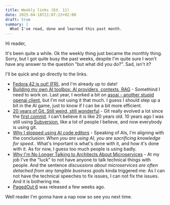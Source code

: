 ```yaml
---
title: Weekly links (Ed. 11)
date: 2025-04-18T21:07:23+02:00
draft: true
summary: |
  What I've read, done and learned this past month.
---
```


Hi reader,

It's been quite a while. Ok the weekly thing just became the monthly thing. Sorry, but I got quite busy the past weeks, despite I'm quite sure I won't have any answer to the question "but what did you do?". Sad, isn't it?

I'll be quick and go directly to the links.

- [Fedora 42 is out! (FR)](https://linuxfr.org/news/sortie-de-fedora-linux-42-la-reponse-a-la-grande-question-sur-le-libre-linux-et-tout-le-reste), and I'm already up to date!
- [Building my own AI toolbox: AI providers, contexts, RAG](https://mcorbin.fr/posts/2025-04-13-maizai-ai-toolbox/) - Somethind I need to work on. Last year, I worked a bit on [asoai - another stupid openai client](https://github.com/mycroft/asoai), but I'm not using it that much. I guess I should step up a bit in the AI game, just to know if I can be a bit more efficient.
- [20 years of Git. Still weird, still wonderful](https://blog.gitbutler.com/20-years-of-git/) - Git really evolved a lot since the [first commit](https://github.com/git/git/commit/e83c5163316f89bfbde7d9ab23ca2e25604af290?ref=blog.gitbutler.com#diff-2b7814d3fca2e99e56c51b6ff2aa313ea6e9da6424804240aa8ad891fdfe0900). I can't believe it is like 20 years old. 10 years ago I was still using [Subversion](https://en.wikipedia.org/wiki/Apache_Subversion), like a lot of people I believe, and now everybody is using git.
- [Why I stopped using AI code editors](https://lucianonooijen.com/blog/why-i-stopped-using-ai-code-editors/) - Speaking of AIs, I'm aligning with the conclusion: _When you are using AI, you are sacrificing knowledge for speed._. What's important is what's done with it, and how it's done with it. As for now, I guess too much people is using badly.
- [Why I'm No Longer Talking to Architects About Microservices](https://blog.container-solutions.com/why-im-no-longer-talking-to-architects-about-microservices) - At my job I've the "luck" to not have anyone to talk technical things with people. And the sentence _discussions about microservices are often detached from any tangible business goals_ kinda triggered me: As I can not have the technical speeches to fix issues, I can not fix the issues. And it is bothering me.
- [PagedOut 6](https://pagedout.institute/download/PagedOut_006.pdf) was released a few weeks ago.

Well reader I'm gonna have a nap now so see you next time.
